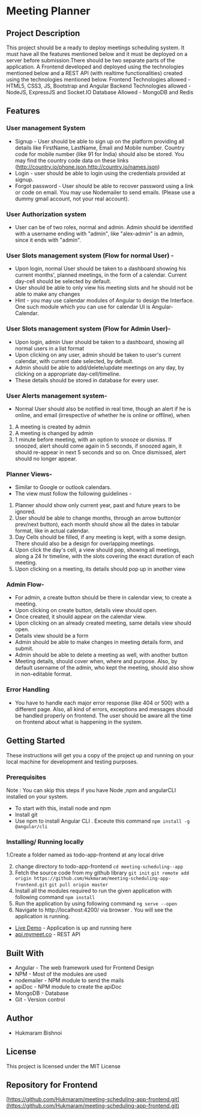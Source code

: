 #  Meeting Planner
## Project Description
This project should be a ready to deploy meetings scheduling system. It must have all
the features mentioned below and it must be deployed on a server before
submission.There should be two separate parts of the application. A Frontend
developed and deployed using the technologies mentioned below and a REST API (with
realtime functionalities) created using the technologies mentioned below.
Frontend Technologies allowed - HTML5, CSS3, JS, Bootstrap and Angular
Backend Technologies allowed - NodeJS, ExpressJS and Socket.IO
Database Allowed - MongoDB and Redis
## Features
 ### User management System
* Signup - User should be able to sign up on the platform providing all
details like FirstName, LastName, Email and Mobile number. Country
code for mobile number (like 91 for India) should also be stored. You may
find the country code data on these links
(http://country.io/phone.json,http://country.io/names.json)
* Login - user should be able to login using the credentials provided at
signup.
* Forgot password - User should be able to recover password using a link or
code on email. You may use Nodemailer to send emails. (Please use a
dummy gmail account, not your real account).
### User Authorization system
* User can be of two roles, normal and admin. Admin should be identified
with a username ending with "admin", like "alex-admin" is an admin, since
it ends with "admin".
### User Slots management system (Flow for normal User) -
* Upon login, normal User should be taken to a dashboard showing his
current months', planned meetings, in the form of a calendar. Current
day-cell should be selected by default.
* User should be able to only view his meeting slots and he should not be
able to make any changes
* Hint - you may use calendar modules of Angular to design the Interface. One
such module which you can use for calendar UI is Angular-Calendar.
### User Slots management system (Flow for Admin User)-
* Upon login, admin User should be taken to a dashboard, showing all
normal users in a list format
* Upon clicking on any user, admin should be taken to user's current
calendar, with current date selected, by default.
* Admin should be able to add/delete/update meetings on any day, by
clicking on a appropriate day-cell/timeline.
* These details should be stored in database for every user.
### User Alerts management system-
* Normal User should also be notified in real time, though an alert if he is
online, and email (irrespective of whether he is online or offline), when
1. A meeting is created by admin
2. A meeting is changed by admin
3. 1 minute before meeting, with an option to snooze or dismiss. If
snoozed, alert should come again in 5 seconds, if snoozed again, it
should re-appear in next 5 seconds and so on. Once dismissed,
alert should no longer appear.
### Planner Views-
*  Similar to Google or outlook calendars.
* The view must follow the following guidelines -
1. Planner should show only current year, past and future years to be
ignored.
2. User should be able to change months, through an arrow button(or
prev/next button), each month should show all the dates in tabular
format, like in actual calendar.
3. Day Cells should be filled, if any meeting is kept, with a some
design. There should also be a design for overlapping meetings.
4. Upon click the day's cell, a view should pop, showing all meetings,
along a 24 hr timeline, with the slots covering the exact duration of
each meeting.
5. Upon clicking on a meeting, its details should pop up in another
view
### Admin Flow-
* For admin, a create button should be there in calendar view, to
create a meeting.
* Upon clicking on create button, details view should open.
* Once created, it should appear on the calendar view.
* Upon clicking on an already created meeting, same details view
should open.
* Details view should be a form
* Admin should be able to make changes in meeting details form,
and submit.
* Admin should be able to delete a meeting as well, with another
button
* Meeting details, should cover when, where and purpose. Also, by
default username of the admin, who kept the meeting, should also
show in non-editable format.
### Error Handling
*  You have to handle each major error response
(like 404 or 500) with a different page. Also, all kind of errors, exceptions and
messages should be handled properly on frontend. The user should be aware all
the time on frontend about what is happening in the system.

## Getting Started
These instructions will get you a copy of the project up and running on your local machine for development and testing purposes.

### Prerequisites
Note : You can skip this steps if you have Node ,npm and angularCLI installed on your system.

* To start with this, install node and npm
* Install git
* Use npm to install Angular CLI . Exceute this command `npm install -g @angular/cli`
### Installing/ Running locally
1.Create a folder named as todo-app-frontend at any local drive

2. change directory to todo-app-frontend
`cd meeting-scheduling--app`
3. Fetch the source code from my github library
`git init`
`git remote add origin https://github.com/Hukmaram/meeting-scheduling-app-frontend.git`
`git pull origin master`
4. Install all the modules required to run the given application with following command
`npm install`
5. Run the application by using following command
`ng serve --open`
6. Navigate to http://localhost:4200/ via browser . You will see the application is running.

 * [Live Demo](http://mymeet.co/) - Application is up and running here
 * [api.mymeet.co](api.mymeet.co) - REST API
 
## Built With
* Angular - The web framework used for Frontend Design
* NPM - Most of the modules are used
* nodemailer - NPM module to send the mails
* apiDoc - NPM module to create the apiDoc
* MongoDB - Database
* Git - Version control

## Author
* Hukmaram Bishnoi

## License
This project is licensed under the MIT License

## Repository for Frontend
[https://github.com/Hukmaram/meeting-scheduling-app-frontend.git](https://github.com/Hukmaram/meeting-scheduling-app-frontend.git)
